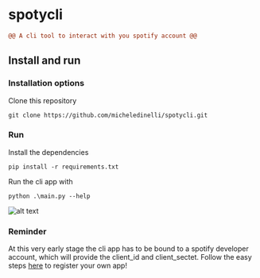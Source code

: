 # spotycli

```diff
@@ A cli tool to interact with you spotify account @@
```
## Install and run

### Installation options

Clone this repository

```
git clone https://github.com/micheledinelli/spotycli.git
```

### Run
Install the dependencies 
```
pip install -r requirements.txt 
```
Run the cli app with 
```
python .\main.py --help
```
![alt text](https://user-images.githubusercontent.com/95191347/216766200-b821fec1-f500-4944-9e56-0d22fe8169f5.png)

### Reminder
At this very early stage the cli app has to be bound to a spotify developer account, which will provide the client_id and client_sectet. Follow the easy steps [here](https://developer.spotify.com/dashboard/applications) to register your own app!
